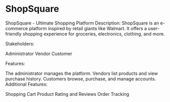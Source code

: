 # ShopSquare

ShopSquare - Ultimate Shopping Platform
Description:
ShopSquare is an e-commerce platform inspired by retail giants like Walmart. It offers a user-friendly shopping experience for groceries, electronics, clothing, and more.

Stakeholders:

Administrator
Vendor
Customer

Features:

The administrator manages the platform.
Vendors list products and view purchase history.
Customers browse, purchase, and manage accounts.
Additional Features:

Shopping Cart
Product Rating and Reviews
Order Tracking
